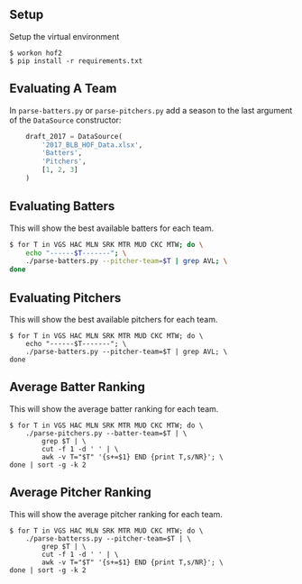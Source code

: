 ## Setup
Setup the virtual environment
```
$ workon hof2
$ pip install -r requirements.txt
```

## Evaluating A Team
In `parse-batters.py` or `parse-pitchers.py` add a season to the last
argument of the `DataSource` constructor:
```python
    draft_2017 = DataSource(
        '2017_BLB_HOF_Data.xlsx',
        'Batters',
        'Pitchers',
        [1, 2, 3]
    )
```

## Evaluating Batters
This will show the best available batters for each team.
```bash
$ for T in VGS HAC MLN SRK MTR MUD CKC MTW; do \
    echo "------$T-------"; \
    ./parse-batters.py --pitcher-team=$T | grep AVL; \
done 
```

## Evaluating Pitchers
This will show the best available pitchers for each team.
```
$ for T in VGS HAC MLN SRK MTR MUD CKC MTW; do \
    echo "------$T-------"; \
    ./parse-batters.py --pitcher-team=$T | grep AVL; \
done 
```

## Average Batter Ranking
This will show the average batter ranking for each team.
```
$ for T in VGS HAC MLN SRK MTR MUD CKC MTW; do \
    ./parse-pitchers.py --batter-team=$T | \
        grep $T | \
        cut -f 1 -d ' ' | \
        awk -v T="$T" '{s+=$1} END {print T,s/NR}'; \
done | sort -g -k 2
```

## Average Pitcher Ranking
This will show the average pitcher ranking for each team.
```
$ for T in VGS HAC MLN SRK MTR MUD CKC MTW; do \
    ./parse-batterss.py --pitcher-team=$T | \
        grep $T | \
        cut -f 1 -d ' ' | \
        awk -v T="$T" '{s+=$1} END {print T,s/NR}'; \
done | sort -g -k 2
```

